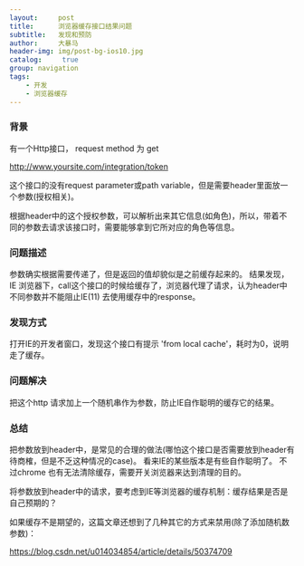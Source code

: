 ```yaml
---
layout:     post
title:      浏览器缓存接口结果问题
subtitle:   发现和预防
author:     大暴马
header-img: img/post-bg-ios10.jpg
catalog: 	 true
group: navigation
tags:
    - 开发
    - 浏览器缓存
---
```


### 背景
有一个Http接口， request method 为 get

http://www.yoursite.com/integration/token

这个接口的没有request parameter或path variable，但是需要header里面放一个参数(授权相关)。

根据header中的这个授权参数，可以解析出来其它信息(如角色)，所以，带着不同的参数去请求该接口时，需要能够拿到它所对应的角色等信息。

### 问题描述
参数确实根据需要传递了，但是返回的值却貌似是之前缓存起来的。
结果发现，IE 浏览器下，call这个接口的时候给缓存了，浏览器代理了请求，认为header中不同参数并不能阻止IE(11) 去使用缓存中的response。

### 发现方式
  打开IE的开发者窗口，发现这个接口有提示 'from local cache'，耗时为0，说明走了缓存。

### 问题解决
把这个http 请求加上一个随机串作为参数，防止IE自作聪明的缓存它的结果。
### 总结
把参数放到header中，是常见的合理的做法(哪怕这个接口是否需要放到header有待商榷，但是不乏这种情况的case)。 看来IE的某些版本是有些自作聪明了。 不过chrome 也有无法清除缓存，需要开关浏览器来达到清理的目的。 

将参数放到header中的请求，要考虑到IE等浏览器的缓存机制：缓存结果是否是自己预期的？

如果缓存不是期望的，这篇文章还想到了几种其它的方式来禁用(除了添加随机数参数)：

https://blog.csdn.net/u014034854/article/details/50374709